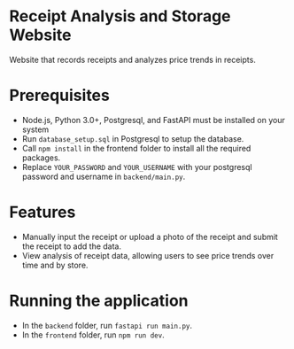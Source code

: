 # Receipt Analysis and Storage Website
Website that records receipts and analyzes price trends in receipts.

# Prerequisites
- Node.js, Python 3.0+, Postgresql, and FastAPI must be installed on your system
- Run `database_setup.sql` in Postgresql to setup the database.
- Call `npm install` in the frontend folder to install all the required packages.
- Replace `YOUR_PASSWORD` and `YOUR_USERNAME` with your postgresql password and username in `backend/main.py`.

# Features
- Manually input the receipt or upload a photo of the receipt and submit the receipt to add the data.   
- View analysis of receipt data, allowing users to see price trends over time and by store.

# Running the application
- In the `backend` folder, run `fastapi run main.py`.
- In the `frontend` folder, run `npm run dev`.